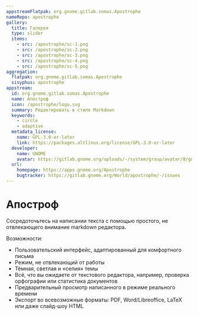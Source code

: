 ```yaml
---
appstreamFlatpak: org.gnome.gitlab.somas.Apostrophe
nameRepo: apostrophe
gallery:
  title: Галерея
  type: slider
  items:
    - src: /apostrophe/sc-1.png
    - src: /apostrophe/sc-2.png
    - src: /apostrophe/sc-3.png
    - src: /apostrophe/sc-4.png
    - src: /apostrophe/sc-5.png
aggregation:
  flatpak: org.gnome.gitlab.somas.Apostrophe
  sisyphus: apostrophe
appstream:
  id: org.gnome.gitlab.somas.Apostrophe
  name: Апостроф
  icon: /apostrophe/logo.svg
  summary: Редактировать в стиле Markdown
  keywords:
    - circle
    - adaptive
  metadata_license:
    name: GPL-3.0-or-later
    link: https://packages.altlinux.org/license/GPL-3.0-or-later
  developer:
    name: GNOME
    avatar: https://gitlab.gnome.org/uploads/-/system/group/avatar/8/gnomelogo.png?width=48
  url:
    homepage: https://apps.gnome.org/Apostrophe
    bugtracker: https://gitlab.gnome.org/World/apostrophe/-/issues
---
```


# Апостроф

Сосредоточьтесь на написании текста с помощью простого, не отвлекающего внимание markdown редактора.

Возможности:

* Пользовательский интерфейс, адаптированный для комфортного письма
* Режим, не отвлекающий от работы
* Тёмная, светлая и «сепия» темы
* Всё, что вы ожидаете от текстового редактора, например, проверка орфографии или статистика документов
* Предварительный просмотр написанного в режиме реального времени
* Экспорт во всевозможные форматы: PDF, Word/Libreoffice, LaTeX или даже слайд-шоу HTML

<AGWGallery />

<!--@include: @apps/_parts/install/content-repo.md-->
<!--@include: @apps/_parts/install/content-flatpak.md-->
